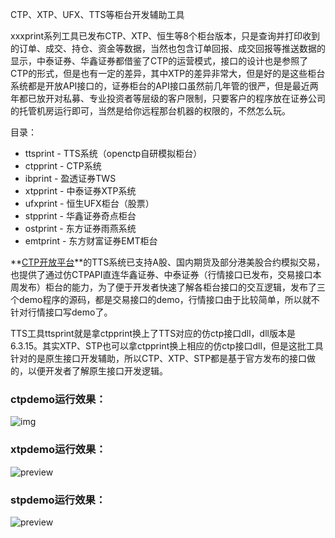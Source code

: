 CTP、XTP、UFX、TTS等柜台开发辅助工具

xxxprint系列工具已发布CTP、XTP、恒生等8个柜台版本，只是查询并打印收到的订单、成交、持仓、资金等数据，当然也包含订单回报、成交回报等推送数据的显示，中泰证券、华鑫证券都借鉴了CTP的运营模式，接口的设计也是参照了CTP的形式，但是也有一定的差异，其中XTP的差异非常大，但是好的是这些柜台系统都是开放API接口的，证券柜台的API接口虽然前几年管的很严，但是最近两年都已放开对私募、专业投资者等层级的客户限制，只要客户的程序放在证券公司的托管机房运行即可，当然是给你远程那台机器的权限的，不然怎么玩。

目录：
- ttsprint - TTS系统（openctp自研模拟柜台）
- ctpprint - CTP系统
- ibprint - 盈透证券TWS
- xtpprint - 中泰证券XTP系统
- ufxprint -  恒生UFX柜台（股票）
- stpprint - 华鑫证券奇点柜台
- ostprint - 东方证券雨燕系统
- emtprint - 东方财富证券EMT柜台

**[CTP开放平台](https://link.zhihu.com/?target=https%3A//github.com/krenx1983/openctp)**的TTS系统已支持A股、国内期货及部分港美股合约模拟交易，也提供了通过仿CTPAPI直连华鑫证券、中泰证券（行情接口已发布，交易接口本周发布）柜台的能力，为了便于开发者快速了解各柜台接口的交互逻辑，发布了三个demo程序的源码，都是交易接口的demo，行情接口由于比较简单，所以就不针对行情接口写demo了。

TTS工具ttsprint就是拿ctpprint换上了TTS对应的仿ctp接口dll，dll版本是6.3.15。其实XTP、STP也可以拿ctpprint换上相应的仿ctp接口dll，但是这批工具针对的是原生接口开发辅助，所以CTP、XTP、STP都是基于官方发布的接口做的，以便开发者了解原生接口开发逻辑。

### ctpdemo运行效果：

![img](https://pic1.zhimg.com/80/v2-56b9e17d7c94fffbb2c7c9aa77957f04_720w.jpg)

### xtpdemo运行效果：

![preview](https://pic2.zhimg.com/v2-fd47d5973ee93ecf91172238b4a5c555_r.jpg)

### stpdemo运行效果：

![preview](https://pic2.zhimg.com/v2-39dfa038c414e5a39312a16aaa9bf09d_r.jpg)

